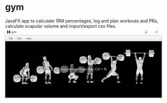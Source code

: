 # gym
JavaFX app to calculate 1RM percentages, log and plan workouts and PRs, calculate scapular volume and import/export csv files.
![screenshot](screenshot.png)
